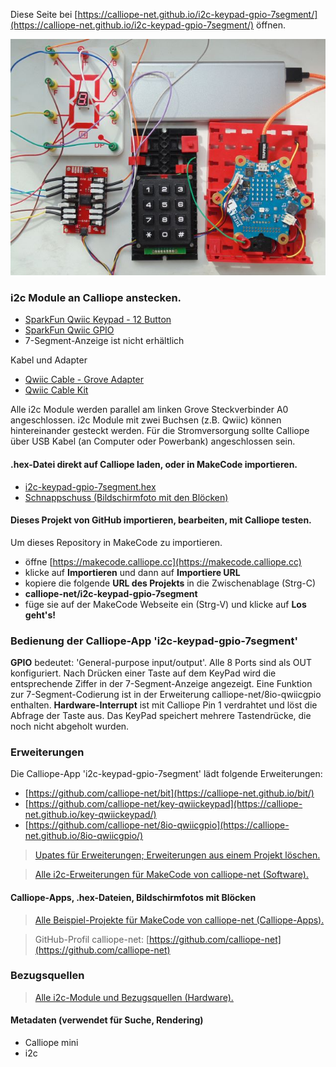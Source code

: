 
Diese Seite bei [https://calliope-net.github.io/i2c-keypad-gpio-7segment/](https://calliope-net.github.io/i2c-keypad-gpio-7segment/) öffnen.

![](i2c-gpio-7segment-640.jpg)

### i2c Module an Calliope anstecken.

* [SparkFun Qwiic Keypad - 12 Button](https://www.sparkfun.com/products/15290)
* [SparkFun Qwiic GPIO](https://www.sparkfun.com/products/17047)
* 7-Segment-Anzeige ist nicht erhältlich

Kabel und Adapter

* [Qwiic Cable - Grove Adapter](https://www.sparkfun.com/products/15109)
* [Qwiic Cable Kit](https://www.sparkfun.com/products/15081)

Alle i2c Module werden parallel am linken Grove Steckverbinder A0 angeschlossen. 
i2c Module mit zwei Buchsen (z.B. Qwiic) können hintereinander gesteckt werden.
Für die Stromversorgung sollte Calliope über USB Kabel (an Computer oder Powerbank) angeschlossen sein.

#### .hex-Datei direkt auf Calliope laden, oder in MakeCode importieren.

* [i2c-keypad-gpio-7segment.hex](i2c-keypad-gpio-7segment.hex)
* [Schnappschuss (Bildschirmfoto mit den Blöcken)](i2c-keypad-gpio-7segment.png)

#### Dieses Projekt von GitHub importieren, bearbeiten, mit Calliope testen.

Um dieses Repository in MakeCode zu importieren.

* öffne [https://makecode.calliope.cc](https://makecode.calliope.cc)
* klicke auf **Importieren** und dann auf **Importiere URL**
* kopiere die folgende **URL des Projekts** in die Zwischenablage (Strg-C)
* **calliope-net/i2c-keypad-gpio-7segment**
* füge sie auf der MakeCode Webseite ein (Strg-V) und klicke auf **Los geht's!**

### Bedienung der Calliope-App 'i2c-keypad-gpio-7segment'

**GPIO** bedeutet: 'General-purpose input/output'. Alle 8 Ports sind als OUT konfiguriert. 
Nach Drücken einer Taste auf dem KeyPad wird die entsprechende Ziffer in der 7-Segment-Anzeige angezeigt. Eine Funktion zur 7-Segment-Codierung ist in der Erweiterung calliope-net/8io-qwiicgpio enthalten.
**Hardware-Interrupt** ist mit Calliope Pin 1 verdrahtet und löst die Abfrage der Taste aus. Das KeyPad speichert mehrere Tastendrücke, die noch nicht abgeholt wurden.

### Erweiterungen

Die Calliope-App 'i2c-keypad-gpio-7segment' lädt folgende Erweiterungen:

* [https://github.com/calliope-net/bit](https://calliope-net.github.io/bit/)
* [https://github.com/calliope-net/key-qwiickeypad](https://calliope-net.github.io/key-qwiickeypad/)
* [https://github.com/calliope-net/8io-qwiicgpio](https://calliope-net.github.io/8io-qwiicgpio/)

> [Upates für Erweiterungen; Erweiterungen aus einem Projekt löschen.](https://calliope-net.github.io/i2c-test#updates)

> [Alle i2c-Erweiterungen für MakeCode von calliope-net (Software).](https://calliope-net.github.io/i2c-test#erweiterungen)

#### Calliope-Apps, .hex-Dateien, Bildschirmfotos mit Blöcken

> [Alle Beispiel-Projekte für MakeCode von calliope-net (Calliope-Apps).](https://calliope-net.github.io/i2c-test#programmierbeispiele)

> GitHub-Profil calliope-net: [https://github.com/calliope-net](https://github.com/calliope-net)

### Bezugsquellen

> [Alle i2c-Module und Bezugsquellen (Hardware).](https://calliope-net.github.io/i2c-test#bezugsquellen)

#### Metadaten (verwendet für Suche, Rendering)

* Calliope mini
* i2c
